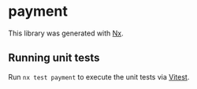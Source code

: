 # payment

This library was generated with [Nx](https://nx.dev).

## Running unit tests

Run `nx test payment` to execute the unit tests via [Vitest](https://vitest.dev/).
